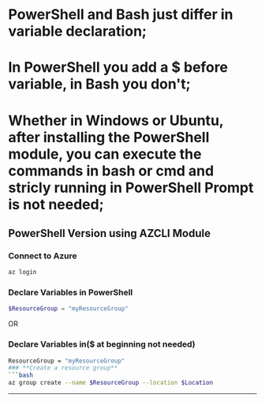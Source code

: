 # PowerShell and Bash just differ in variable declaration; 
# In PowerShell you add a $ before variable, in Bash you don't;
# Whether in Windows or Ubuntu, after installing the PowerShell module, you can execute the commands in bash or cmd and stricly running in PowerShell Prompt is not needed;

## PowerShell Version using AZCLI Module
### **Connect to Azure**
```bash
az login
```
### **Declare Variables in PowerShell**
```PowerShell
$ResourceGroup = "myResourceGroup"
```
OR
### **Declare Variables in($ at beginning not needed)**
```bash
ResourceGroup = "myResourceGroup"
### **Create a resource group**
```bash
az group create --name $ResourceGroup --location $Location
```
---
